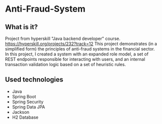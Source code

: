 # Anti-Fraud-System
## What is it?
Project from hyperskill "Java backend developer" course.
https://hyperskill.org/projects/232?track=12
This project demonstrates (in a simplified form) the principles of anti-fraud systems in the financial sector. 
In this project, I created a system with an expanded role model, a set of REST endpoints responsible for interacting with users, 
and an internal transaction validation logic based on a set of heuristic rules.

## Used technologies

- Java
- Spring Boot
- Spring Security
- Spring Data JPA
- Jackson
- H2 Database
